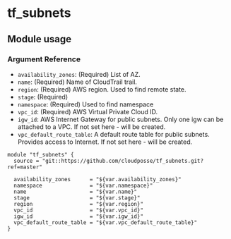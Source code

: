 # tf_subnets

## Module usage

### Argument Reference

* `availability_zones`: (Required) List of AZ.
* `name`: (Required) Name of CloudTrail trail.
* `region`: (Required) AWS region. Used to find remote state.
* `stage`: (Required)
* `namespace`: (Required) Used to find namespace
* `vpc_id`: (Required) AWS Virtual Private Cloud ID.
* `igw_id`: AWS Internet Gateway for public subnets. Only one igw can be attached to a VPC. If not set here - will be created.
* `vpc_default_route_table`: A default route table for public subnets. Provides access to Internet. If not set here - will be created.

```
module "tf_subnets" {
  source = "git::https://github.com/cloudposse/tf_subnets.git?ref=master"

  availability_zones      = "${var.availability_zones}"
  namespace               = "${var.namespace}"
  name                    = "${var.name}"
  stage                   = "${var.stage}"
  region                  = "${var.region}"
  vpc_id                  = "${var.vpc_id}"
  igw_id                  = "${var.igw_id}"
  vpc_default_route_table = "${var.vpc_default_route_table}"
}
```
